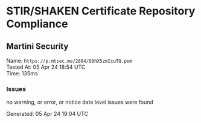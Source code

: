 # STIR/SHAKEN Certificate Repository Compliance

## Martini Security

Name: `https://p.mtsec.me/2884/O8hX5zmIcuTQ.pem`\
Tested At: 05 Apr 24 18:54 UTC\
Time: 135ms

### Issues

no warning, or error, or notice date level issues were found

Generated: 05 Apr 24 19:04 UTC